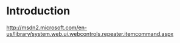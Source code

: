 # Introduction #

http://msdn2.microsoft.com/en-us/library/system.web.ui.webcontrols.repeater.itemcommand.aspx